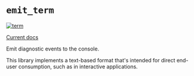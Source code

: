 # `emit_term`

[![term](https://github.com/emit-rs/emit/actions/workflows/term.yml/badge.svg)](https://github.com/emit-rs/emit/actions/workflows/term.yml)

[Current docs](https://docs.rs/emit_term/0.11.10/emit_term/index.html)

Emit diagnostic events to the console.

This library implements a text-based format that's intended for direct end-user consumption, such as in interactive applications.
